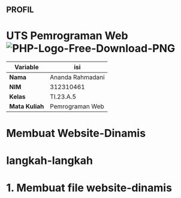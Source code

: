 ## PROFIL 
# UTS Pemrograman Web ![PHP-Logo-Free-Download-PNG](https://github.com/user-attachments/assets/ed96aa54-8df1-44aa-8c75-f3c9276771bd)

| Variable           |       isi           |
| -------------------|---------------------|
| **Nama**           | Ananda Rahmadani    |
| **NIM**            | 312310461           |
| **Kelas**          | TI.23.A.5           |
| **Mata Kuliah**    | Pemrograman Web     |

# Membuat Website-Dinamis
# langkah-langkah
# 1. Membuat file website-dinamis
